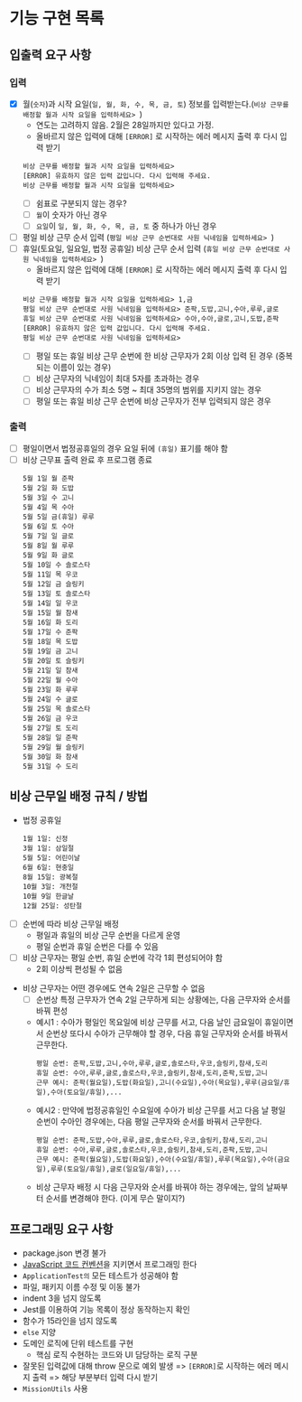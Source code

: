 # 기능 구현 목록

## 입출력 요구 사항

### 입력

- [x] 월(`숫자`)과 시작 요일(`일, 월, 화, 수, 목, 금, 토`) 정보를 입력받는다.(`비상 근무를 배정할 월과 시작 요일을 입력하세요> `)
  - 연도는 고려하지 않음. 2월은 28일까지만 있다고 가정.
  - 올바르지 않은 입력에 대해 `[ERROR]` 로 시작하는 에러 메시지 출력 후 다시 입력 받기
  ```
  비상 근무를 배정할 월과 시작 요일을 입력하세요>
  [ERROR] 유효하지 않은 입력 값입니다. 다시 입력해 주세요.
  비상 근무를 배정할 월과 시작 요일을 입력하세요>
  ```
  - [ ] 쉼표로 구분되지 않는 경우?
  - [ ] `월`이 숫자가 아닌 경우
  - [ ] `요일`이 `일, 월, 화, 수, 목, 금, 토` 중 하나가 아닌 경우
- [ ] 평일 비상 근무 순서 입력 (`평일 비상 근무 순번대로 사원 닉네임을 입력하세요> `)
- [ ] 휴일(토요일, 일요일, 법정 공휴일) 비상 근무 순서 입력 (`휴일 비상 근무 순번대로 사원 닉네임을 입력하세요> `)
  - 올바르지 않은 입력에 대해 `[ERROR]` 로 시작하는 에러 메시지 출력 후 다시 입력 받기
  ```
  비상 근무를 배정할 월과 시작 요일을 입력하세요> 1,금
  평일 비상 근무 순번대로 사원 닉네임을 입력하세요> 준팍,도밥,고니,수아,루루,글로
  휴일 비상 근무 순번대로 사원 닉네임을 입력하세요> 수아,수아,글로,고니,도밥,준팍
  [ERROR] 유효하지 않은 입력 값입니다. 다시 입력해 주세요.
  평일 비상 근무 순번대로 사원 닉네임을 입력하세요>
  ```
  - [ ] 평일 또는 휴일 비상 근무 순번에 한 비상 근무자가 2회 이상 입력 된 경우 (중복되는 이름이 있는 경우)
  - [ ] 비상 근무자의 닉네임이 최대 5자를 초과하는 경우
  - [ ] 비상 근무자의 수가 최소 5명 ~ 최대 35명의 범위를 지키지 않는 경우
  - [ ] 평일 또는 휴일 비상 근무 순번에 비상 근무자가 전부 입력되지 않은 경우

### 출력

- [ ] 평일이면서 법정공휴일의 경우 요일 뒤에 `(휴일)` 표기를 해야 함
- [ ] 비상 근무표 출력 완료 후 프로그램 종료
  ```
  5월 1일 월 준팍
  5월 2일 화 도밥
  5월 3일 수 고니
  5월 4일 목 수아
  5월 5일 금(휴일) 루루
  5월 6일 토 수아
  5월 7일 일 글로
  5월 8일 월 루루
  5월 9일 화 글로
  5월 10일 수 솔로스타
  5월 11일 목 우코
  5월 12일 금 슬링키
  5월 13일 토 솔로스타
  5월 14일 일 우코
  5월 15일 월 참새
  5월 16일 화 도리
  5월 17일 수 준팍
  5월 18일 목 도밥
  5월 19일 금 고니
  5월 20일 토 슬링키
  5월 21일 일 참새
  5월 22일 월 수아
  5월 23일 화 루루
  5월 24일 수 글로
  5월 25일 목 솔로스타
  5월 26일 금 우코
  5월 27일 토 도리
  5월 28일 일 준팍
  5월 29일 월 슬링키
  5월 30일 화 참새
  5월 31일 수 도리
  ```

## 비상 근무일 배정 규칙 / 방법

- 법정 공휴일
  ```
  1월 1일: 신정
  3월 1일: 삼일절
  5월 5일: 어린이날
  6월 6일: 현충일
  8월 15일: 광복절
  10월 3일: 개천절
  10월 9일 한글날
  12월 25일: 성탄절
  ```
- [ ] 순번에 따라 비상 근무일 배정
  - 평일과 휴일의 비상 근무 순번을 다르게 운영
  - 평일 순번과 휴일 순번은 다를 수 있음
- [ ] 비상 근무자는 평일 순번, 휴일 순번에 각각 1회 편성되어야 함
  - 2회 이상씩 편성될 수 없음
- 비상 근무자는 어떤 경우에도 연속 2일은 근무할 수 없음
  - [ ] 순번상 특정 근무자가 연속 2일 근무하게 되는 상황에는, 다음 근무자와 순서를 바꿔 편성
  - 예시1 : 수아가 평일인 목요일에 비상 근무를 서고, 다음 날인 금요일이 휴일이면서 순번상 또다시 수아가 근무해야 할 경우, 다음 휴일 근무자와 순서를 바꿔서 근무한다.
    ```
    평일 순번: 준팍,도밥,고니,수아,루루,글로,솔로스타,우코,슬링키,참새,도리
    휴일 순번: 수아,루루,글로,솔로스타,우코,슬링키,참새,도리,준팍,도밥,고니
    근무 예시: 준팍(월요일),도밥(화요일),고니(수요일),수아(목요일),루루(금요일/휴일),수아(토요일/휴일),...
    ```
  - 예시2 : 만약에 법정공휴일인 수요일에 수아가 비상 근무를 서고 다음 날 평일 순번이 수아인 경우에는, 다음 평일 근무자와 순서를 바꿔서 근무한다.
    ```
    평일 순번: 준팍,도밥,수아,루루,글로,솔로스타,우코,슬링키,참새,도리,고니
    휴일 순번: 수아,루루,글로,솔로스타,우코,슬링키,참새,도리,준팍,도밥,고니
    근무 예시: 준팍(월요일),도밥(화요일),수아(수요일/휴일),루루(목요일),수아(금요일),루루(토요일/휴일),글로(일요일/휴일),...
    ```
  - 비상 근무자 배정 시 다음 근무자와 순서를 바꿔야 하는 경우에는, 앞의 날짜부터 순서를 변경해야 한다. (이게 무슨 말이지?)

## 프로그래밍 요구 사항

- package.json 변경 불가
- [JavaScript 코드 컨벤션](https://github.com/woowacourse/woowacourse-docs/tree/main/styleguide/javascript)을 지키면서 프로그래밍 한다
- `ApplicationTest의` 모든 테스트가 성공해야 함
- 파일, 패키지 이름 수정 및 이동 불가
- indent 3을 넘지 않도록
- Jest를 이용하여 기능 목록이 정상 동작하는지 확인
- 함수가 15라인을 넘지 않도록
- `else` 지양
- 도메인 로직에 단위 테스트를 구현
  - 핵심 로직 수현하는 코드와 UI 담당하는 로직 구분
- 잘못된 입력값에 대해 throw 문으로 예외 발생 => `[ERROR]`로 시작하는 에러 메시지 출력 => 해당 부분부터 입력 다시 받기
- `MissionUtils` 사용
